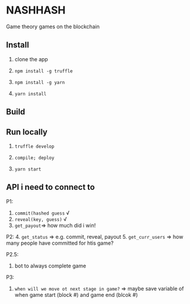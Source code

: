 # NASHHASH

Game theory games on the blockchain

## Install

1. clone the app

1. `npm install -g truffle`

1. `npm install -g yarn`

1. `yarn install`

## Build



## Run locally 

1. `truffle develop`
  1. `compile; deploy`

1. `yarn start`  




## API i need to connect to 

P1: 
1. `commit(hashed guess` √ 
2. `reveal(key, guess)` √
3. `get_payout`=> how much did i win! 

P2: 
4. `get_status` => e.g. commit, reveal, payout 
5. `get_curr_users` => how many people have committed for htis game? 

P2.5:
1. bot to always complete game 

P3: 
1. `when will we move ot next stage in game?` => maybe save variable of when game start (block #)  and game end (blcok #)

